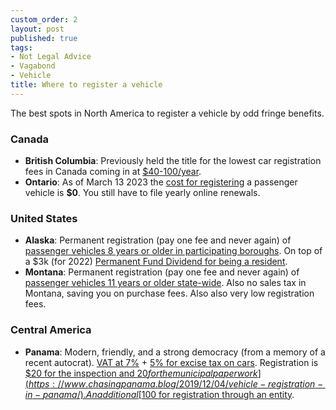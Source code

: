 ```yaml
---
custom_order: 2
layout: post
published: true
tags:
- Not Legal Advice
- Vagabond
- Vehicle
title: Where to register a vehicle
---
```

The best spots in North America to register a vehicle by odd fringe benefits.

### Canada
- __British Columbia__: Previously held the title for the lowest car registration fees in Canada coming in at
[$40-100/year](https://cdn.ymaws.com/www.irponline.org/resource/resmgr/fee_schedules/bc_feechart_11.29.12.pdf).
- __Ontario__: As of March 13 2023 the
[cost for registering](https://www.ontario.ca/page/driver-and-vehicle-fees) a passenger vehicle is __$0__. You still have to file yearly online renewals.

### United States
- __Alaska__: Permanent registration (pay one fee and never again) of
[passenger vehicles 8 years or older in participating boroughs](http://doa.alaska.gov/dmv/reg/Perm_Reg.htm).
On top of a $3k (for 2022) [Permanent Fund Dividend for being a resident](https://pfd.alaska.gov/).
- __Montana__: Permanent registration (pay one fee and never again) of
[passenger vehicles 11 years or older state-wide](https://dojmt.gov/driving/vehicle-title-and-registration/#lightvehiclepr).
Also no sales tax in Montana, saving you on purchase fees. Also also very low registration fees.

### Central America
- __Panama__: Modern, friendly, and a strong democracy (from a memory of a recent autocrat).
[VAT at 7%](https://taxsummaries.pwc.com/panama/corporate/other-taxes) +
[5% for excise tax on cars](https://kpmg.com/us/en/home/insights/2022/06/tnf-panama-exemption-from-selective-consumption-tax-for-electric-vehicles.html).
Registration is [$20 for the inspection and $20 for the municipal paperwork](https://www.chasingpanama.blog/2019/12/04/vehicle-registration-in-panama/).
An additional [$100 for registration through an entity](https://www.relofirm.com/corporation_vehicle_registration/).
